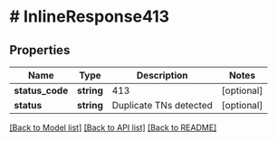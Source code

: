 # # InlineResponse413

## Properties

Name | Type | Description | Notes
------------ | ------------- | ------------- | -------------
**status_code** | **string** | 413 | [optional]
**status** | **string** | Duplicate TNs detected | [optional]

[[Back to Model list]](../../README.md#models) [[Back to API list]](../../README.md#endpoints) [[Back to README]](../../README.md)

